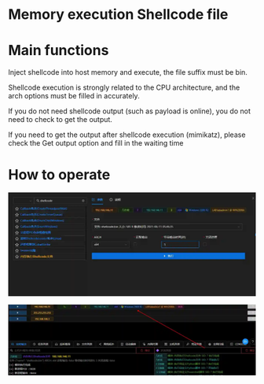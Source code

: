# Memory execution Shellcode file

# Main functions

Inject shellcode into host memory and execute, the file suffix must be bin.

Shellcode execution is strongly related to the CPU architecture, and the arch options must be filled in accurately.

If you do not need shellcode output (such as payload is online), you do not need to check to get the output.

If you need to get the output after shellcode execution (mimikatz), please check the Get output option and fill in the waiting time

# How to operate

![1623390423302-4222f450-d896-4049-bb36-13fa952cd7fa.webp](./img/cVu1d2zLdXVUKzpV/1623390423302-4222f450-d896-4049-bb36-13fa952cd7fa-917357.webp)

![1623390443591-9f70dbbf-e4ac-4f25-9ba2-3043a3cf3912.webp](./img/cVu1d2zLdXVUKzpV/1623390443591-9f70dbbf-e4ac-4f25-9ba2-3043a3cf3912-340114.webp)


